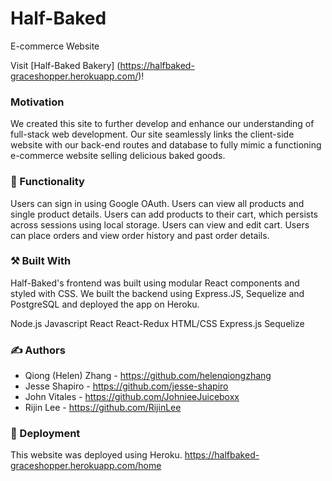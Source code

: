 # **Half-Baked**

E-commerce Website

Visit [Half-Baked Bakery] (https://halfbaked-graceshopper.herokuapp.com/)!


### Motivation

We created this site to further develop and enhance our understanding of full-stack web development. Our site seamlessly links the client-side website with our back-end routes and database to fully mimic a functioning e-commerce website selling delicious baked goods. 

### 🛒 Functionality

Users can sign in using Google OAuth.
Users can view all products and single product details.
Users can add products to their cart, which persists across sessions using local storage.
Users can view and edit cart.
Users can place orders and view order history and past order details.

### ⚒ Built With

Half-Baked's frontend was built using modular React components and styled with CSS. We built the backend using Express.JS, Sequelize and PostgreSQL and deployed the app on Heroku.

Node.js
Javascript
React
React-Redux
HTML/CSS
Express.js
Sequelize

### ✍ Authors

* Qiong (Helen) Zhang - https://github.com/helenqiongzhang
* Jesse Shapiro - https://github.com/jesse-shapiro
* John Vitales - https://github.com/JohnieeJuiceboxx
* Rijin Lee - https://github.com/RijinLee

### 🚀 Deployment

This website was deployed using Heroku. https://halfbaked-graceshopper.herokuapp.com/home
